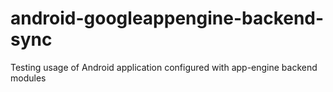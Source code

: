 # android-googleappengine-backend-sync
Testing usage of Android application configured with app-engine backend modules
